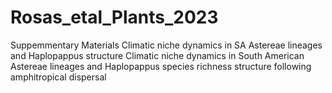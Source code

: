 # Rosas_etal_Plants_2023
Suppemmentary Materials Climatic niche dynamics in SA Astereae lineages and Haplopappus structure 
Climatic niche dynamics in South American Astereae lineages and Haplopappus species richness structure following amphitropical dispersal


